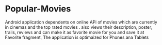 # Popular-Movies
Android application dependents on online  API of movies which are currently in cinemas and the top rated movies . also views their description, poster, trails, reviews and can make it as favorite movie for you and save it at Favorite fragment, The application is optimaized for Phones ana Tablets
